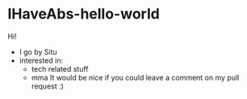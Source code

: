 # IHaveAbs-hello-world
Hi!
- I go by Situ
- interested in:
  - tech related stuff
  - mma
It would be nice if you could leave a comment on my pull request :)
